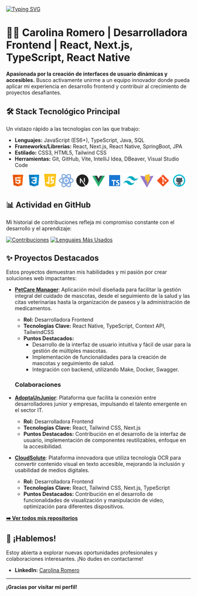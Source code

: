 [![Typing SVG](https://readme-typing-svg.demolab.com?font=Lexend&pause=1000&color=F765AA&width=435&lines=Bienvenid%40s+a+mi+perfil)](https://git.io/typing-svg)
# 👩‍💻 Carolina Romero | Desarrolladora Frontend | React, Next.js, TypeScript, React Native

**Apasionada por la creación de interfaces de usuario dinámicas y accesibles.** Busco activamente unirme a un equipo innovador donde pueda aplicar mi experiencia en desarrollo frontend y contribuir al crecimiento de proyectos desafiantes.

## 🛠️ Stack Tecnológico Principal

Un vistazo rápido a las tecnologías con las que trabajo:

* **Lenguajes:** JavaScript (ES6+), TypeScript, Java, SQL
* **Frameworks/Librerías:** React, Next.js, React Native, SpringBoot, JPA
* **Estilado:** CSS3, HTML5, Tailwind CSS
* **Herramientas:** Git, GitHub, Vite, IntelliJ Idea, DBeaver, Visual Studio Code

<p align="center">
  <img src="https://github.com/Carol-88/Carol-88/blob/main/html.png" alt="HTML" width="40" height="40">
  <img src="https://github.com/Carol-88/Carol-88/blob/main/css.png" alt="CSS" width="40" height="40">
  <img src="https://github.com/Carol-88/Carol-88/blob/main/js.png" alt="JavaScript" width="40" height="40">
  <img src="https://github.com/Carol-88/Carol-88/blob/main/react.png" alt="React" width="40" height="40">
  <img src="https://github.com/Carol-88/Carol-88/blob/main/nextjs.png" alt="Next.js" width="40" height="40">
  <img src="https://github.com/Carol-88/Carol-88/blob/main/vuejs.png" alt="Vue.js" width="40" height="40">
  <img src="https://github.com/Carol-88/Carol-88/blob/main/ts.png" alt="TypeScript" width="40" height="40">
  <img src="https://github.com/Carol-88/Carol-88/blob/main/tailwind.png" alt="Tailwind CSS" width="40" height="40">
  <img src="https://github.com/Carol-88/Carol-88/blob/main/vite.png" alt="Vite" width="40" height="40">
  <img src="https://github.com/Carol-88/Carol-88/blob/main/git.png" alt="Git" width="40" height="40">
  <img src="https://github.com/Carol-88/Carol-88/blob/main/github.png" alt="GitHub" width="40" height="40">
</p>

## 📊 Actividad en GitHub

Mi historial de contribuciones refleja mi compromiso constante con el desarrollo y el aprendizaje:

[![Contribuciones](https://github-readme-stats.vercel.app/api?username=Carol-88&show_icons=true&theme=radical)](https://github.com/anuraghazra/github-readme-stats)
[![Lenguajes Más Usados](https://github-readme-stats.vercel.app/api/top-langs/?username=Carol-88&layout=compact&theme=radical)](https://github.com/anuraghazra/github-readme-stats)

## ✨ Proyectos Destacados

Estos proyectos demuestran mis habilidades y mi pasión por crear soluciones web impactantes:

* **[PetCare Manager](https://github.com/PetCare-Manager)**: Aplicación móvil diseñada para facilitar la gestión integral del cuidado de mascotas, desde el seguimiento de la salud y las citas veterinarias hasta la organización de paseos y la administración de medicamentos.
    * **Rol:** Desarrolladora Frontend 
    * **Tecnologías Clave:** React Native, TypeScript, Context API, TailwindCSS
    * **Puntos Destacados:**
        * Desarrollo de la interfaz de usuario intuitiva y fácil de usar para la gestión de múltiples mascotas.
        * Implementación de funcionalidades para la creación de mascotas y seguimiento de salud.
        * Integración con backend, utilizando Make, Docker, Swagger.
     
  ###  Colaboraciones

* **[AdoptaUnJunior](https://adoptaunjunior.es/)**: Plataforma que facilita la conexión entre desarrolladores junior y empresas, impulsando el talento emergente en el sector IT.
    * **Rol:** Desarrolladora Frontend
    * **Tecnologías Clave:** React, Tailwind CSS, Next.js
    * **Puntos Destacados:** Contribución en el desarrollo de la interfaz de usuario, implementación de componentes reutilizables, enfoque en la accesibilidad.

* **[CloudSolute](https://cloudsolute.net/)**: Plataforma innovadora que utiliza tecnología OCR para convertir contenido visual en texto accesible, mejorando la inclusión y usabilidad de medios digitales.
    * **Rol:** Desarrolladora Frontend
    * **Tecnologías Clave:** React, Tailwind CSS, Next.js, TypeScript
    * **Puntos Destacados:** Contribución en el desarrollo de funcionalidades de visualización y manipulación de video, optimización para diferentes dispositivos.

**[➡️ Ver todos mis repositorios](https://github.com/Carol-88?tab=repositories)**

## 🤝 ¡Hablemos!

Estoy abierta a explorar nuevas oportunidades profesionales y colaboraciones interesantes. ¡No dudes en contactarme!

* **LinkedIn:** [Carolina Romero](https://www.linkedin.com/in/carolina-romero-c/)

---
**¡Gracias por visitar mi perfil!**
